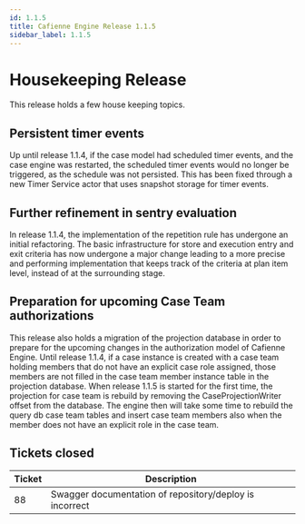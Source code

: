```yaml
---
id: 1.1.5
title: Cafienne Engine Release 1.1.5
sidebar_label: 1.1.5
---
```


# Housekeeping Release

This release holds a few house keeping topics.

## Persistent timer events
Up until release 1.1.4, if the case model had scheduled timer events, and the case engine was restarted, the scheduled timer events would no longer be triggered, as the schedule was not persisted.
This has been fixed through a new Timer Service actor that uses snapshot storage for timer events.

## Further refinement in sentry evaluation
In release 1.1.4, the implementation of the repetition rule has undergone an initial refactoring.
The basic infrastructure for store and execution entry and exit criteria has now undergone a major change leading to a more precise and performing implementation that keeps track of the criteria at plan item level, instead of at the surrounding stage.

## Preparation for upcoming Case Team authorizations
This release also holds a migration of the projection database in order to prepare for the upcoming changes in the authorization model of Cafienne Engine. Until release 1.1.4, if a case instance is created with a case team holding members that do not have an explicit case role assigned, those members are not filled in the case team member instance table in the projection database.
When release 1.1.5 is started for the first time, the projection for case team is rebuild by removing the CaseProjectionWriter offset from the database. The engine then will take some time to rebuild the query db case team tables and insert case team members also when the member does not have an explicit role in the case team.

## Tickets closed

| Ticket   | Description |
|----------|-------------|
| 88 | Swagger documentation of repository/deploy is incorrect

